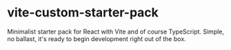 # vite-custom-starter-pack
Minimalist starter pack for React with Vite and of course TypeScript. Simple, no ballast, it's ready to begin development right out of the box.
